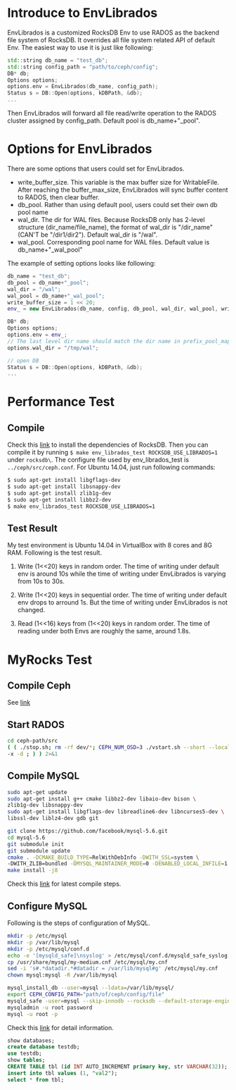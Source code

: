 # Introduce to EnvLibrados
EnvLibrados is a customized RocksDB Env to use RADOS as the backend file system of RocksDB. It overrides all file system related API of default Env. The easiest way to use it is just like following:
```c++
std::string db_name = "test_db";
std::string config_path = "path/to/ceph/config";
DB* db;
Options options;
options.env = EnvLibrados(db_name, config_path);
Status s = DB::Open(options, kDBPath, &db);
...
```
Then EnvLibrados will forward all file read/write operation to the RADOS cluster assigned by config_path. Default pool is db_name+"_pool".

# Options for EnvLibrados
There are some options that users could set for EnvLibrados.
- write_buffer_size. This variable is the max buffer size for WritableFile. After reaching the buffer_max_size, EnvLibrados will sync buffer content to RADOS, then clear buffer.
- db_pool. Rather than using default pool, users could set their own db pool name
- wal_dir. The dir for WAL files. Because RocksDB only has 2-level structure (dir_name/file_name), the format of wal_dir is "/dir_name"(CAN'T be "/dir1/dir2"). Default wal_dir is "/wal".
- wal_pool. Corresponding pool name for WAL files. Default value is db_name+"_wal_pool"

The example of setting options looks like following:
```c++
db_name = "test_db";
db_pool = db_name+"_pool";
wal_dir = "/wal";
wal_pool = db_name+"_wal_pool";
write_buffer_size = 1 << 20;
env_ = new EnvLibrados(db_name, config, db_pool, wal_dir, wal_pool, write_buffer_size);

DB* db;
Options options;
options.env = env_;
// The last level dir name should match the dir name in prefix_pool_map
options.wal_dir = "/tmp/wal";                    

// open DB
Status s = DB::Open(options, kDBPath, &db);
...
```

# Performance Test
## Compile
Check this [link](https://github.com/facebook/rocksdb/blob/main/INSTALL.md) to install the dependencies of RocksDB. Then you can compile it by running `$ make env_librados_test ROCKSDB_USE_LIBRADOS=1` under `rocksdb\`. The configure file used by env_librados_test is `../ceph/src/ceph.conf`. For Ubuntu 14.04, just run following commands:
```bash
$ sudo apt-get install libgflags-dev
$ sudo apt-get install libsnappy-dev
$ sudo apt-get install zlib1g-dev
$ sudo apt-get install libbz2-dev
$ make env_librados_test ROCKSDB_USE_LIBRADOS=1
```

## Test Result
My test environment is Ubuntu 14.04 in VirtualBox with 8 cores and 8G RAM. Following is the test result.

1. Write (1<<20) keys in random order. The time of writing under default env is around 10s while the time of writing under EnvLibrados is varying from 10s to 30s.

2. Write (1<<20) keys in sequential order. The time of writing under default env drops to arround 1s. But the time of writing under EnvLibrados is not changed. 

3. Read (1<<16) keys from (1<<20) keys in random order. The time of reading under both Envs are roughly the same, around 1.8s.

# MyRocks Test
## Compile Ceph
See [link](http://docs.ceph.com/docs/master/install/build-ceph/)

## Start RADOS

```bash
cd ceph-path/src
( ( ./stop.sh; rm -rf dev/*; CEPH_NUM_OSD=3 ./vstart.sh --short --localhost -n
-x -d ; ) ) 2>&1
```

## Compile MySQL

```bash
sudo apt-get update
sudo apt-get install g++ cmake libbz2-dev libaio-dev bison \
zlib1g-dev libsnappy-dev 
sudo apt-get install libgflags-dev libreadline6-dev libncurses5-dev \
libssl-dev liblz4-dev gdb git

git clone https://github.com/facebook/mysql-5.6.git
cd mysql-5.6
git submodule init
git submodule update
cmake . -DCMAKE_BUILD_TYPE=RelWithDebInfo -DWITH_SSL=system \
-DWITH_ZLIB=bundled -DMYSQL_MAINTAINER_MODE=0 -DENABLED_LOCAL_INFILE=1 -DROCKSDB_USE_LIBRADOS=1
make install -j8
```

Check this [link](https://github.com/facebook/mysql-5.6/wiki/Build-Steps) for latest compile steps.

## Configure MySQL
Following is the steps of configuration of MySQL.

```bash
mkdir -p /etc/mysql
mkdir -p /var/lib/mysql
mkdir -p /etc/mysql/conf.d
echo -e '[mysqld_safe]\nsyslog' > /etc/mysql/conf.d/mysqld_safe_syslog.cnf
cp /usr/share/mysql/my-medium.cnf /etc/mysql/my.cnf
sed -i 's#.*datadir.*#datadir = /var/lib/mysql#g' /etc/mysql/my.cnf
chown mysql:mysql -R /var/lib/mysql

mysql_install_db --user=mysql --ldata=/var/lib/mysql/
export CEPH_CONFIG_PATH="path/of/ceph/config/file"
mysqld_safe -user=mysql --skip-innodb --rocksdb --default-storage-engine=rocksdb --default-tmp-storage-engine=MyISAM &
mysqladmin -u root password
mysql -u root -p
```

Check this [link](https://gist.github.com/shichao-an/f5639ecd551496ac2d70) for detail information.

```sql
show databases;
create database testdb;
use testdb;
show tables;
CREATE TABLE tbl (id INT AUTO_INCREMENT primary key, str VARCHAR(32));
insert into tbl values (1, "val2");
select * from tbl;
```
